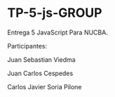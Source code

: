 # TP-5-js-GROUP
Entrega 5 JavaScript Para NUCBA.

Participantes:

Juan Sebastian Viedma

Juan Carlos Cespedes

Carlos Javier Soria Pilone
